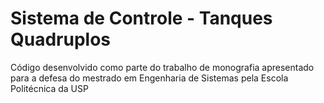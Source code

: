 # Sistema de Controle - Tanques Quadruplos
Código desenvolvido como parte do trabalho de monografia apresentado para a defesa do mestrado em Engenharia de Sistemas pela Escola Politécnica da USP 
